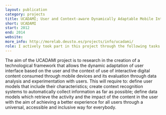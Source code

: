 ```yaml
--- 
layout: publication
category: projects
title: UCADAMI; User and Context-aware Dynamically Adaptable Mobile Interfaces
short: UCADAMI
start: 2012
end: 2014
website: 
more_info: http://morelab.deusto.es/projects/info/ucadami/
role: I actively took part in this project through the following tasks: 
--- 
```


The aim of the UCADAMI project is to research in the creation of a technological framework that allows the dynamic adaptation of user interface based on the user and the context of use of interactive digital content consumed through mobile devices and its evaluation through data analysis and experimentation with users. This will require to: define user models that include their characteristics; create context recognition systems to automatically collect information as far as possible; define data models which retrieve the activity and the impact of the content in the user with the aim of achieving a better experience for all users through a universal, accessible and inclusive way for everybody.
